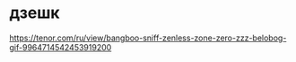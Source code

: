 # дзешк
https://tenor.com/ru/view/bangboo-sniff-zenless-zone-zero-zzz-belobog-gif-9964714542453919200
